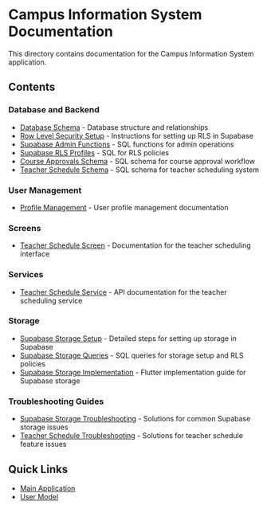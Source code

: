 # Campus Information System Documentation

This directory contains documentation for the Campus Information System application.

## Contents

### Database and Backend
- [Database Schema](./database_schema.md) - Database structure and relationships
- [Row Level Security Setup](./rls_setup_instructions.md) - Instructions for setting up RLS in Supabase
- [Supabase Admin Functions](./supabase_admin_functions.sql) - SQL functions for admin operations
- [Supabase RLS Profiles](./supabase_rls_profiles.sql) - SQL for RLS policies
- [Course Approvals Schema](./course_approvals_schema.sql) - SQL schema for course approval workflow
- [Teacher Schedule Schema](./teacher_schedule_schema.sql) - SQL schema for teacher scheduling system

### User Management
- [Profile Management](./profile_management.md) - User profile management documentation

### Screens
- [Teacher Schedule Screen](./screens/teacher_schedule_screen.md) - Documentation for the teacher scheduling interface

### Services
- [Teacher Schedule Service](./services/teacher_schedule_service.md) - API documentation for the teacher scheduling service

### Storage
- [Supabase Storage Setup](./supabase_storage_setup.md) - Detailed steps for setting up storage in Supabase
- [Supabase Storage Queries](./supabase_storage_queries.sql) - SQL queries for storage setup and RLS policies
- [Supabase Storage Implementation](./supabase_storage_implementation.md) - Flutter implementation guide for Supabase storage

### Troubleshooting Guides
- [Supabase Storage Troubleshooting](./supabase_storage_troubleshooting.md) - Solutions for common Supabase storage issues
- [Teacher Schedule Troubleshooting](./teacher_schedule_troubleshooting.md) - Solutions for teacher schedule feature issues

## Quick Links

- [Main Application](../main.dart)
- [User Model](../models/user.dart)
